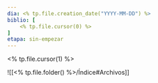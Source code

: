 ```yaml
---
dia: <% tp.file.creation_date("YYYY-MM-DD") %>
biblio: [
	<% tp.file.cursor(0) %>
]
etapa: sin-empezar
---
```

<% tp.file.cursor(1) %>








![[<% tp.file.folder() %>/Índice#Archivos]]